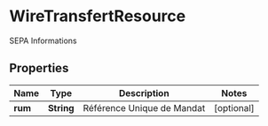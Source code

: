 

# WireTransfertResource

SEPA Informations
## Properties

Name | Type | Description | Notes
------------ | ------------- | ------------- | -------------
**rum** | **String** | Référence Unique de Mandat |  [optional]



